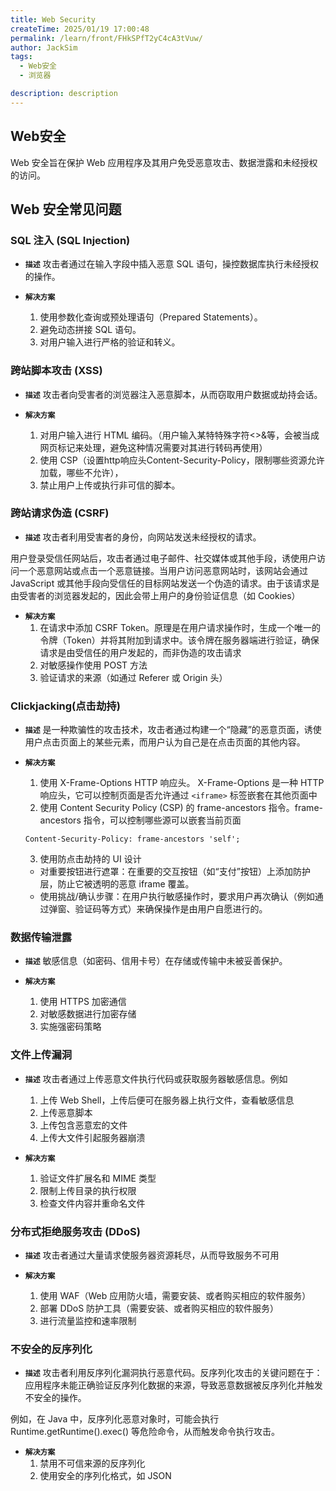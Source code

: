 ```yaml
---
title: Web Security
createTime: 2025/01/19 17:00:48
permalink: /learn/front/FHkSPfT2yC4cA3tVuw/
author: JackSim
tags:
  - Web安全
  - 浏览器

description: description
---
```


## Web安全

Web 安全旨在保护 Web 应用程序及其用户免受恶意攻击、数据泄露和未经授权的访问。

## Web 安全常见问题

### SQL 注入 (SQL Injection)

- **`描述`**
攻击者通过在输入字段中插入恶意 SQL 语句，操控数据库执行未经授权的操作。

- **`解决方案`**
  1. 使用参数化查询或预处理语句（Prepared Statements）。
  2. 避免动态拼接 SQL 语句。
  3. 对用户输入进行严格的验证和转义。

### 跨站脚本攻击 (XSS)

- **`描述`**
攻击者向受害者的浏览器注入恶意脚本，从而窃取用户数据或劫持会话。

- **`解决方案`**
  1. 对用户输入进行 HTML 编码。（用户输入某特特殊字符<>&等，会被当成网页标记来处理，避免这种情况需要对其进行转码再使用）
  2. 使用 CSP（设置http响应头Content-Security-Policy，限制哪些资源允许加载，哪些不允许），
  3. 禁止用户上传或执行非可信的脚本。
   
### 跨站请求伪造 (CSRF)

- **`描述`**
攻击者利用受害者的身份，向网站发送未经授权的请求。

用户登录受信任网站后，攻击者通过电子邮件、社交媒体或其他手段，诱使用户访问一个恶意网站或点击一个恶意链接。当用户访问恶意网站时，该网站会通过 JavaScript 或其他手段向受信任的目标网站发送一个伪造的请求。由于该请求是由受害者的浏览器发起的，因此会带上用户的身份验证信息（如 Cookies）

- **`解决方案`**
  1. 在请求中添加 CSRF Token。原理是在用户请求操作时，生成一个唯一的令牌（Token）并将其附加到请求中。该令牌在服务器端进行验证，确保请求是由受信任的用户发起的，而非伪造的攻击请求
  2. 对敏感操作使用 POST 方法
  3. 验证请求的来源（如通过 Referer 或 Origin 头）

### Clickjacking(点击劫持)

- **`描述`**
是一种欺骗性的攻击技术，攻击者通过构建一个“隐藏”的恶意页面，诱使用户点击页面上的某些元素，而用户认为自己是在点击页面的其他内容。

- **`解决方案`**
  1. 使用 X-Frame-Options HTTP 响应头。 X-Frame-Options 是一种 HTTP 响应头，它可以控制页面是否允许通过 `<iframe>` 标签嵌套在其他页面中
  2. 使用 Content Security Policy (CSP) 的 frame-ancestors 指令。frame-ancestors 指令，可以控制哪些源可以嵌套当前页面
  ```http
  Content-Security-Policy: frame-ancestors 'self';
  ``` 
  3. 使用防点击劫持的 UI 设计
    - 对重要按钮进行遮罩：在重要的交互按钮（如“支付”按钮）上添加防护层，防止它被透明的恶意 iframe 覆盖。
    - 使用挑战/确认步骤：在用户执行敏感操作时，要求用户再次确认（例如通过弹窗、验证码等方式）来确保操作是由用户自愿进行的。



### 数据传输泄露

- **`描述`**
敏感信息（如密码、信用卡号）在存储或传输中未被妥善保护。

- **`解决方案`**
  1. 使用 HTTPS 加密通信
  2. 对敏感数据进行加密存储
  3. 实施强密码策略

### 文件上传漏洞

- **`描述`**
攻击者通过上传恶意文件执行代码或获取服务器敏感信息。例如
  1. 上传 Web Shell，上传后便可在服务器上执行文件，查看敏感信息
  2. 上传恶意脚本
  3. 上传包含恶意宏的文件
  4. 上传大文件引起服务器崩溃
   
- **`解决方案`**
  1. 验证文件扩展名和 MIME 类型
  2. 限制上传目录的执行权限
  3. 检查文件内容并重命名文件

### 分布式拒绝服务攻击 (DDoS)

- **`描述`**
攻击者通过大量请求使服务器资源耗尽，从而导致服务不可用

- **`解决方案`**
  1. 使用 WAF（Web 应用防火墙，需要安装、或者购买相应的软件服务）
  2. 部署 DDoS 防护工具（需要安装、或者购买相应的软件服务）
  3. 进行流量监控和速率限制

### 不安全的反序列化

- **`描述`**
攻击者利用反序列化漏洞执行恶意代码。反序列化攻击的关键问题在于：应用程序未能正确验证反序列化数据的来源，导致恶意数据被反序列化并触发不安全的操作。

例如，在 Java 中，反序列化恶意对象时，可能会执行 Runtime.getRuntime().exec() 等危险命令，从而触发命令执行攻击。

- **`解决方案`**
  1. 禁用不可信来源的反序列化
  2. 使用安全的序列化格式，如 JSON